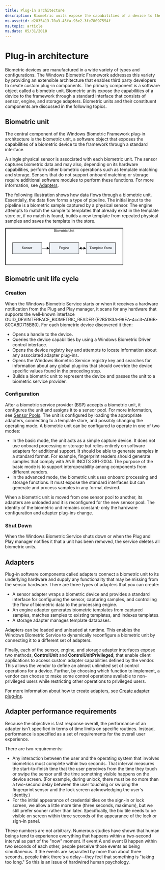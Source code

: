 ```yaml
---
title: Plug-in architecture
description: Biometric units expose the capabilities of a device to the framework through a standard interface that consists of sensor, engine, and storage adapters.
ms.assetid: d2835413-70a3-45fa-93e2-3fe78097554f
ms.topic: article
ms.date: 05/31/2018
---
```


# Plug-in architecture

Biometric devices are manufactured in a wide variety of types and configurations. The Windows Biometric Framework addresses this variety by providing an extensible architecture that enables third party developers to create custom plug-in components. The primary component is a software object called a biometric unit. Biometric units expose the capabilities of a device to the framework through a standard interface that consists of sensor, engine, and storage adapters. Biometric units and their constituent components are discussed in the following topics.

## Biometric unit

The central component of the Windows Biometric Framework plug-in architecture is the biometric unit, a software object that exposes the capabilities of a biometric device to the framework through a standard interface.

A single physical sensor is associated with each biometric unit. The sensor captures biometric data and may also, depending on its hardware capabilities, perform other biometric operations such as template matching and storage. Sensors that do not support onboard matching or storage require additional software modules to perform these functions. For more information, see [Adapters](https://docs.microsoft.com/previous-versions//dd401508(v=vs.85)).

The following illustration shows how data flows through a biometric unit. Essentially, the data flow forms a type of pipeline. The initial input to the pipeline is a biometric sample captured by a physical sensor. The engine attempts to match the sample to templates that already exist in the template store or, if no match is found, builds a new template from repeated physical samples and saves the template in the store.

![data flowing through a biometric unit](images/biometricunit-dataflow.png)

## Biometric unit life cycle

### Creation

When the Windows Biometric Service starts or when it receives a hardware notification from the Plug and Play manager, it scans for any hardware that supports the well-known interface GUID\_DEVINTERFACE\_BIOMETRIC\_READER (E2B5183A-99EA-4cc3-AD6B-80CA8D715B80). For each biometric device discovered it then:

-   Opens a handle to the device.
-   Queries the device capabilities by using a Windows Biometric Driver control interface.
-   Opens the device registry key and attempts to locate information about any associated adapter plug-ins.
-   Opens the Windows Biometric Service registry key and searches for information about any global plug-ins that should override the device specific values found in the preceding step.
-   Builds a biometric unit to represent the device and passes the unit to a biometric service provider.

### Configuration

After a biometric service provider (BSP) accepts a biometric unit, it configures the unit and assigns it to a sensor pool. For more information, see [Sensor Pools](sensor-pools.md). The unit is configured by loading the appropriate adapters, connecting to a template store, and possibly changing the operating mode. A biometric unit can be configured to operate in one of two modes:

-   In the basic mode, the unit acts as a simple capture device. It does not use onboard processing or storage but relies entirely on software adapters for additional support. It should be able to generate samples in a standard format. For example, fingerprint readers should generate samples that comply with ANSI INCITS 381-2004. The purpose of the basic mode is to support interoperability among components from different vendors.
-   In the advanced mode, the biometric unit uses onboard processing and storage functions. It must expose the standard interfaces but can generate and process samples in any format desired.

When a biometric unit is moved from one sensor pool to another, its adapters are unloaded and it is reconfigured for the new sensor pool. The identity of the biometric unit remains constant; only the hardware configuration and adapter plug-ins change.

### Shut Down

When the Windows Biometric Service shuts down or when the Plug and Play manager notifies it that a unit has been removed, the service deletes all biometric units.

## Adapters

Plug-in software components called adapters connect a biometric unit to its underlying hardware and supply any functionality that may be missing from the sensor hardware. There are three types of adapters that you can create:

-   A sensor adapter wraps a biometric device and provides a standard interface for configuring the sensor, capturing samples, and controlling the flow of biometric data to the processing engine.
-   An engine adapter generates biometric templates from captured samples, matches samples to existing templates, and indexes templates.
-   A storage adapter manages template databases.

Adapters can be loaded and unloaded at runtime. This enables the Windows Biometric Service to dynamically reconfigure a biometric unit by connecting it to a different set of adapters.

Finally, each of the sensor, engine, and storage adapter interfaces expose two methods, **ControlUnit** and **ControlUnitPrivileged**, that enable client applications to access custom adapter capabilities defined by the vendor. This allows the vendor to define an almost unlimited set of control operations for a device. Further, by choosing which function to implement, a vendor can choose to make some control operations available to non-privileged users while restricting other operations to privileged users.

For more information about how to create adapters, see [Create adapter plug-ins](creating-adapter-plug-ins.md).

## Adapter performance requirements

Because the objective is fast response overall, the performance of an adapter isn't specified in terms of time limits on specific routines. Instead, performance is specified as a set of requirements for the overall user experience.

There are two requirements:

-   Any interaction between the user and the operating system that involves biometrics must complete within two seconds. That interval measures the start-to-finish time that the user perceives from the time they touch or swipe the sensor until the time something visible happens on the device screen. (For example, during unlock, there must be no more than a two-second delay between the user touching or swiping the fingerprint sensor and the lock screen acknowledging the user's identity.)
-   For the initial appearance of credential tiles on the sign-in or lock screen, we allow a little more time (three seconds, maximum), but we still prefer sooner rather than later. Specifically, the bio tile needs to be visible on screen within three seconds of the appearance of the lock or sign-in panel.

These numbers are not arbitrary. Numerous studies have shown that human beings tend to experience everything that happens within a two-second interval as part of the "now" moment. If event A and event B happen within two seconds of each other, people perceive those events as being simultaneous. If the events are separated by more than about three seconds, people think there's a delay—they feel that something is "taking too long." So this is an issue of hardwired human psychology.

 

 





